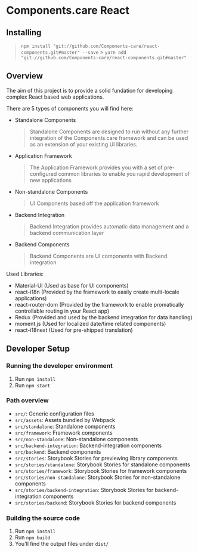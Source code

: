 # Components.care React

## Installing

> `npm install "git://github.com/Components-care/react-components.git#master" --save` > `yarn add "git://github.com/Components-care/react-components.git#master"`

## Overview

The aim of this project is to provide a solid fundation for developing complex React based web applications.

There are 5 types of components you will find here:

- Standalone Components
  > Standalone Components are designed to run without any further integration of the Components.care framework and can be used as an extension of your existing UI libraries.
- Application Framework
  > The Application Framework provides you with a set of pre-configured common libraries to enable you rapid development of new applications
- Non-standalone Components
  > UI Components based off the application framework
- Backend Integration
  > Backend Integration provides automatic data management and a backend communication layer
- Backend Components
  > Backend Components are UI components with Backend integration

Used Libraries:

- Material-UI (Used as base for UI components)
- react-i18n (Provided by the framework to easily create multi-locale applications)
- react-router-dom (Provided by the framework to enable promatically controllable routing in your React app)
- Redux (Provided and used by the backend integration for data handling)
- moment.js (Used for localized date/time related components)
- react-i18next (Used for pre-shipped translation)

## Developer Setup

### Running the developer environment

1. Run `npm install`
2. Run `npm start`

### Path overview

- `src/`: Generic configuration files
- `src/assets`: Assets bundled by Webpack
- `src/standalone`: Standalone components
- `src/framework`: Framework components
- `src/non-standalone`: Non-standalone components
- `src/backend-integration`: Backend-integration components
- `src/backend`: Backend components
- `src/stories`: Storybook Stories for previewing library components
- `src/stories/standalone`: Storybook Stories for standalone components
- `src/stories/framework`: Storybook Stories for framework components
- `src/stories/non-standalone`: Storybook Stories for non-standalone components
- `src/stories/backend-integration`: Storybook Stories for backend-integration components
- `src/stories/backend`: Storybook Stories for backend components

### Building the source code

1. Run `npm install`
2. Run `npm build`
3. You'll find the output files under `dist/`
